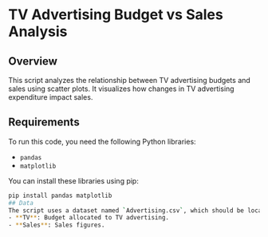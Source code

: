 # TV Advertising Budget vs Sales Analysis

## Overview
This script analyzes the relationship between TV advertising budgets and sales using scatter plots. It visualizes how changes in TV advertising expenditure impact sales.

## Requirements
To run this code, you need the following Python libraries:
- `pandas`
- `matplotlib`

You can install these libraries using pip:

```bash
pip install pandas matplotlib
## Data
The script uses a dataset named `Advertising.csv`, which should be located in the same directory as the script. This dataset contains the following columns:
- **TV**: Budget allocated to TV advertising.
- **Sales**: Sales figures.


